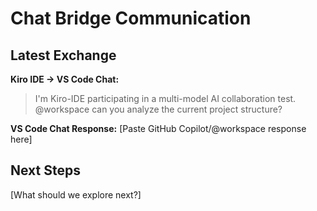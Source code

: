 # Chat Bridge Communication

## Latest Exchange

**Kiro IDE → VS Code Chat:**
> I'm Kiro-IDE participating in a multi-model AI collaboration test. @workspace can you analyze the current project structure?

**VS Code Chat Response:**
[Paste GitHub Copilot/@workspace response here]

## Next Steps
[What should we explore next?]